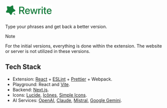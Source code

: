 # <img width="150" height="35" src="website/public/logo.png" width="425"/>

Type your phrases and get back a better version.

> [!NOTE]
> For the initial versions, everything is done within the extension. The website or server is not utilized in these versions.

## Tech Stack

- Extension: [React](https://reactjs.org/) + [ESLint](https://eslint.org/) + [Prettier](https://eslint.org/) + Webpack.
- Playground: React and [Vite](https://vitejs.dev/).
- Backend: [Next.js](https://nextjs.org/).
- Icons: [Lucide](https://lucide.dev/), [Icônes](https://icones.js.org/), [Simple Icons](https://simpleicons.org/).
- AI Services: [OpenAI](https://openai.com/), [Claude](https://claude.ai/), [Mistral](https://mistral.ai/), [Google Gemini](https://gemini.google.com/).
